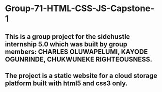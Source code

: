 # Group-71-HTML-CSS-JS-Capstone-1
## This is a group project for the sidehustle internship 5.0 which was built by group members: CHARLES OLUWAPELUMI, KAYODE OGUNRINDE, CHUKWUNEKE RIGHTEOUSNESS.
## The project is a static website for a cloud storage platform built with html5 and css3 only.
